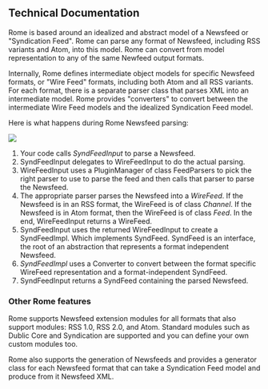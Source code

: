 ## Technical Documentation

Rome is based around an idealized and abstract model of a Newsfeed or 
"Syndication Feed". Rome can parse any format of Newsfeed, including RSS 
variants and Atom, into this model. Rome can convert from model representation 
to any of the same Newfeed output formats.

Internally, Rome defines intermediate object models for specific Newsfeed 
formats, or "Wire Feed" formats, including both Atom and all RSS variants. For 
each format, there is a separate parser class that parses XML into an 
intermediate model. Rome provides "converters" to convert between the 
intermediate Wire Feed models and the idealized Syndication Feed model.

Here is what happens during Rome Newsfeed parsing:

![](HowRomeWorks.png)

1.  Your code calls *SyndFeedInput* to parse a Newsfeed.
2.  SyndFeedInput delegates to WireFeedInput to do the actual parsing.
3.  WireFeedInput uses a PluginManager of class FeedParsers to pick the right 
    parser to use to parse the feed and then calls that parser to parse the
    Newsfeed.
4.  The appropriate parser parses the Newsfeed into a *WireFeed*. If the 
    Newsfeed is in an RSS format, the WireFeed is of class *Channel*. If the 
    Newsfeed is in Atom format, then the WireFeed is of class *Feed*. In the 
    end, WireFeedInput returns a WireFeed.
5.  SyndFeedInput uses the returned WireFeedInput to create a SyndFeedImpl. 
    Which implements SyndFeed. SyndFeed is an interface, the root of an 
    abstraction that represents a format independent Newsfeed.
6.  *SyndFeedImpl* uses a Converter to convert between the format specific 
    WireFeed representation and a format-independent SyndFeed.
7.  SyndFeedInput returns a SyndFeed containing the parsed Newsfeed.

### Other Rome features

Rome supports Newsfeed extension modules for all formats that also support 
modules: RSS 1.0, RSS 2.0, and Atom. Standard modules such as Dublic Core and 
Syndication are supported and you can define your own custom modules too.

Rome also supports the generation of Newsfeeds and provides a generator class
for each Newsfeed format that can take a Syndication Feed model and produce from
it Newsfeed XML.

